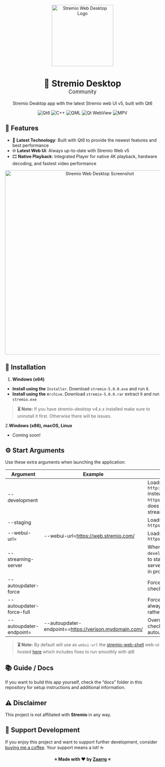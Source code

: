 <p align="center">
  <img src="https://www.stremio.com/website/stremio-logo-small.png" alt="Stremio Web Desktop Logo" width="200" />
</p>
<div align="center">
  <h1>🌌 Stremio Desktop<br/><span style="font-size: 0.6em; font-weight: normal;">Community</span></h1>
</div>

<p align="center">Stremio Desktop app with the latest Stremio web UI v5, built with Qt6</p>
<p align="center">
  <!-- Qt6 badge (official Qt logo and brand color) -->
  <img src="https://img.shields.io/badge/Qt6-41CD52?style=for-the-badge&logo=qt&logoColor=white" alt="Qt6" />
  <!-- C++ badge -->
  <img src="https://img.shields.io/badge/C++-00599C?style=for-the-badge&logo=c%2B%2B&logoColor=white" alt="C++" />
  <!-- QML badge (custom static badge, since there’s no official QML logo) -->
  <img src="https://img.shields.io/badge/QML-696969?style=for-the-badge&logo=qt&logoColor=white" alt="QML" />
  <!-- WebView badge -->
  <img src="https://img.shields.io/badge/WebView-FF6E40?style=for-the-badge&logo=web&logoColor=white" alt="Qt WebView" />
  <!-- MPV badge (custom static badge) -->
  <img src="https://img.shields.io/badge/MPV-663399?style=for-the-badge&logo=mpv&logoColor=white" alt="MPV" />
</p>

## 🌟 **Features**
- 🚀 **Latest Technology**: Built with Qt6 to provide the newest features and best performance
- 🌐 **Latest Web Ui**: Always up-to-date with Stremio Web v5
- 🎞️ **Native Playback**: Integrated Player for native 4K playback, hardware decoding, and fastest video performance

<p align="center">
  <img src="https://i.imgur.com/xvM5lp8.png" alt="Stremio Web Desktop Screenshot" width="600" />
</p>

## 🔧 Installation

1. **Windows (x64)** 
- **Install using the** `Installer`. Download `stremio-5.0.0.exe` and run it.
- **Install using the** `Archive`. Download `stremio-5.0.0.rar` extract it and run `stremio.exe`

> **⏳ Note:** If you have stremio-desktop v4.x.x installed make sure to uninstall it first. Otherwise there will be issues.

2.**Windows (x86), macOS, Linux**
- Coming soon!

## ⚙️ **Start Arguments**
Use these extra arguments when launching the application:

| Argument            | Example                                               | Description                                                                                                     |
|---------------------|-------------------------------------------------------|-----------------------------------------------------------------------------------------------------------------|
| --development       |                                                       | Loads from `http://127.0.0.1:11470` instead of `https://app.strem.io` and does not force start streaming server |
| --staging           |                                                       | Loads web ui from `https://staging.strem.io`                                                                    |
| --webui-url=        | --webui-url=https://web.stremio.com/                  | Loads web ui from `https://web.stremio.com/`                                                                    |
| --streaming-server  |                                                       | When used with `development`, it would try to start a streaming server. Default behaviour in prod               |
| --autoupdater-force |                                                       | Forces Autoupdater to check for a new version                                                                   |
| --autoupdater-force-full           |                                                       | Forces Autoupdate to always do a `full-update` rather than `partial`                                            |
| --autoupdater-endpoint=           | --autoupdater-endpoint==https://verison.mydomain.com/ | Overrides default checking endpoint for the autoupdater                                                         |

> **⏳ Note:** By default will use as ``webui-url`` the [stremio-web-shell](https://github.com/Zaarrg/stremio-web-shell-fixes) web-ui hosted [here](https://zaarrg.github.io/stremio-web-shell-fixes/#/) which includes fixes to run smoothly with qt6

## 📚 **Guide / Docs**
If you want to build this app yourself, check the “docs” folder in this repository for setup instructions and additional information.


## ⚠️ **Disclaimer**
This project is not affiliated with **Stremio** in any way.

## 🤝 **Support Development**
If you enjoy this project and want to support further development, consider [buying me a coffee](https://ko-fi.com/zaarrg). Your support means a lot! ☕

<p align="center">
  <strong>⭐ Made with ❤️ by <a href="https://github.com/Zaarrg">Zaarrg</a> ⭐</strong>
</p>